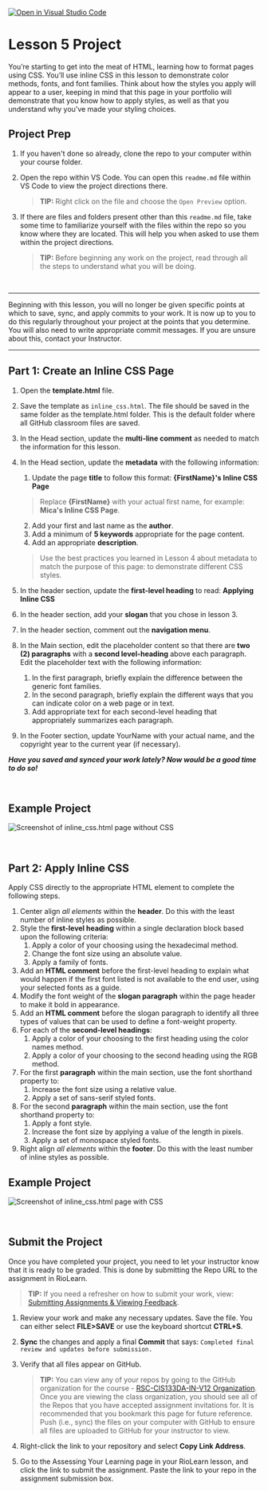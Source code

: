 [![Open in Visual Studio Code](https://classroom.github.com/assets/open-in-vscode-718a45dd9cf7e7f842a935f5ebbe5719a5e09af4491e668f4dbf3b35d5cca122.svg)](https://classroom.github.com/online_ide?assignment_repo_id=13777859&assignment_repo_type=AssignmentRepo)
# Lesson 5 Project
You’re starting to get into the meat of HTML, learning how to format pages using CSS. You’ll use inline CSS in this lesson to demonstrate color methods, fonts, and font families. Think about how the styles you apply will appear to a user, keeping in mind that this page in your portfolio will demonstrate that you know how to apply styles, as well as that you understand why you’ve made your styling choices.

## Project Prep
1. If you haven't done so already, clone the repo to your computer within your course folder.
2. Open the repo within VS Code. You can open this `readme.md` file within VS Code to view the project directions there. 

   > **TIP:** Right click on the file and choose the `Open Preview` option.
3. If there are files and folders present other than this `readme.md` file, take some time to familiarize yourself with the files within the repo so you know where they are located. This will help you when asked to use them within the project directions.

   > **TIP:** Before beginning any work on the project, read through all the steps to understand what you will be doing.

<br>

***
Beginning with this lesson, you will no longer be given specific points at which to save, sync, and apply commits to your work. It is now up to you to do this regularly throughout your project at the points that you determine. You will also need to write appropriate commit messages. If you are unsure about this, contact your Instructor.
***

## Part 1: Create an Inline CSS Page
1. Open the **template.html** file.
2. Save the template as `inline_css.html`. The file should be saved in the same folder as the template.html folder. This is the default folder where all GitHub classroom files are saved. 
3. In the Head section, update the **multi-line comment** as needed to match the information for this lesson. 
4. In the Head section, update the **metadata** with the following information:
    1. Update the page **title** to follow this format: **{FirstName}'s Inline CSS Page**
    > Replace **{FirstName}** with your actual first name, for example: **Mica's Inline CSS Page**.
    2. Add your first and last name as the **author**.
    3. Add a minimum of **5 keywords** appropriate for the page content.
    4. Add an appropriate **description**.
    > Use the best practices you learned in Lesson 4 about metadata to match the purpose of this page: to demonstrate different CSS styles.
    
5. In the header section, update the **first-level heading** to read: **Applying Inline CSS**
6. In the header section, add your **slogan** that you chose in lesson 3.
7. In the header section, comment out the **navigation menu**.
8. In the Main section, edit the placeholder content so that there are **two (2) paragraphs** with a **second level-heading** above each paragraph. Edit the placeholder text with the following information:
    1. In the first paragraph, briefly explain the difference between the generic font families.
    2. In the second paragraph, briefly explain the different ways that you can indicate color on a web page or in text. 
    3. Add appropriate text for each second-level heading that appropriately summarizes each paragraph.
9. In the Footer section, update YourName with your actual name, and the copyright year to the current year (if necessary).

***Have you saved and synced your work lately? Now would be a good time to do so!***


<br>

## Example Project
![Screenshot of inline_css.html page without CSS](https://raw.githubusercontent.com/rsc-cis133DA-in-v12/CourseResources/main/L5-example1.png)

<br>

## Part 2: Apply Inline CSS
Apply CSS directly to the appropriate HTML element to complete the following steps.
    
1. Center align *all elements* within the **header**. Do this with the least number of inline styles as possible. 
2. Style the **first-level heading** within a single declaration block based upon the following criteria:    
    1. Apply a color of your choosing using the hexadecimal method.
    2. Change the font size using an absolute value.
    3. Apply a family of fonts.
3. Add an **HTML comment** before the first-level heading to explain what would happen if the first font listed is not available to the end user, using your selected fonts as a guide.
4. Modify the font weight of the **slogan paragraph** within the page header to make it bold in appearance.
5. Add an **HTML comment** before the slogan paragraph to identify all three types of values that can be used to define a font-weight property.
6. For each of the **second-level headings**:
    1. Apply a color of your choosing to the first heading using the color names method.
    2. Apply a color of your choosing to the second heading using the RGB method.
7. For the first **paragraph** within the main section, use the font shorthand property to:
    1. Increase the font size using a relative value.
    2. Apply a set of sans-serif styled fonts.
8. For the second **paragraph** within the main section, use the font shorthand property to:
    1. Apply a font style.
    2. Increase the font size by applying a value of the length in pixels.
    3. Apply a set of monospace styled fonts.
9. Right align *all elements* within the **footer**. Do this with the least number of inline styles as possible.

## Example Project
![Screenshot of inline_css.html page with CSS](https://raw.githubusercontent.com/rsc-cis133DA-in-v12/CourseResources/main/L5-example2.png)

<br>

## Submit the Project
Once you have completed your project, you need to let your instructor know that it is ready to be graded. This is done by submitting the Repo URL to the assignment in RioLearn.

   > **TIP:** If you need a refresher on how to submit your work, view: [Submitting Assignments & Viewing Feedback](https://riosalado.coursearc.com/content/cis-public/git-github-and-vs-code/submitting-assignments-and-viewing-feedback).
1. Review your work and make any necessary updates. Save the file. You can either select **FILE>SAVE** or use the keyboard shortcut **CTRL+S**.
2. **Sync** the changes and apply a final **Commit** that says: `Completed final review and updates before submission.`
3. Verify that all files appear on GitHub.

   > **TIP:** You can view any of your repos by going to the GitHub organization for the course - [RSC-CIS133DA-IN-V12 Organization](https://github.com/rsc-cis133DA-in-v12). Once you are viewing the class organization, you should see all of the Repos that you have accepted assignment invitations for. It is recommended that you bookmark this page for future reference. Push (i.e., sync) the files on your computer with GitHub to ensure all files are uploaded to GitHub for your instructor to view.
4. Right-click the link to your repository and select **Copy Link Address**.
5. Go to the Assessing Your Learning page in your RioLearn lesson, and click the link to submit the assignment. Paste the link to your repo in the assignment submission box.
